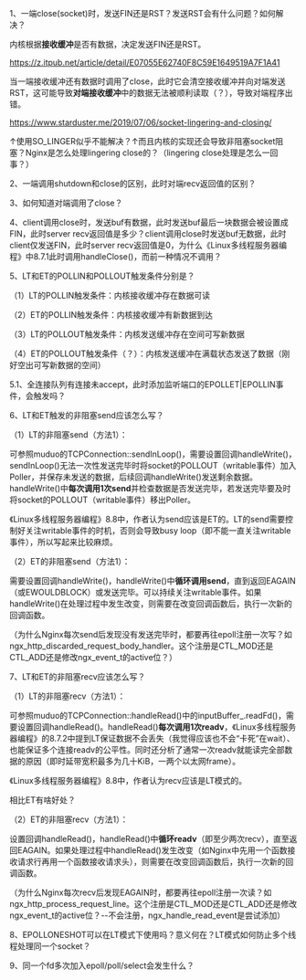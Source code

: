 1、一端close(socket)时，发送FIN还是RST？发送RST会有什么问题？如何解决？

内核根据**接收缓冲**是否有数据，决定发送FIN还是RST。

https://z.itpub.net/article/detail/E07055E62740F8C59E1649519A7F1A41

当一端接收缓冲还有数据时调用了close，此时它会清空接收缓冲并向对端发送RST，这可能导致**对端接收缓冲**中的数据无法被顺利读取（？），导致对端程序出错。

https://www.starduster.me/2019/07/06/socket-lingering-and-closing/

↑使用SO_LINGER似乎不能解决？↑而且内核的实现还会导致非阻塞socket阻塞？Nginx是怎么处理lingering close的？（lingering close处理是怎么一回事？）





2、一端调用shutdown和close的区别，此时对端recv返回值的区别？





3、如何知道对端调用了close？





4、client调用close时，发送buf有数据，此时发送buf最后一块数据会被设置成FIN，此时server recv返回值是多少？client调用close时发送buf无数据，此时client仅发送FIN，此时server recv返回值是0，为什么《Linux多线程服务器编程》中8.7.1此时调用handleClose()，而前一种情况不调用？



5、LT和ET的POLLIN和POLLOUT触发条件分别是？

（1）LT的POLLIN触发条件：内核接收缓冲存在数据可读

（2）ET的POLLIN触发条件：内核接收缓冲有新数据到达

（3）LT的POLLOUT触发条件：内核发送缓冲存在空间可写新数据

（4）ET的POLLOUT触发条件（？）：内核发送缓冲在满载状态发送了数据（刚好空出可写新数据的空间）



5.1、全连接队列有连接未accept，此时添加监听端口的EPOLLET|EPOLLIN事件，会触发吗？



6、LT和ET触发的非阻塞send应该怎么写？

（1）LT的非阻塞send（方法1）：

可参照muduo的TCPConnection::sendInLoop()，需要设置回调handleWrite()，sendInLoop()无法一次性发送完毕时将socket的POLLOUT（writable事件）加入Poller，并保存未发送的数据，后续回调handleWrite()发送剩余数据。handleWrite()中**每次调用1次send**并检查数据是否发送完毕，若发送完毕要及时将socket的POLLOUT（writable事件）移出Poller。

《Linux多线程服务器编程》8.8中，作者认为send应该是ET的。LT的send需要控制好关注writable事件的时机，否则会导致busy loop（即不能一直关注writable事件），所以写起来比较麻烦。

（2）ET的非阻塞send（方法1）：

需要设置回调handleWrite()，handleWrite()中**循环调用send**，直到返回EAGAIN（或EWOULDBLOCK）或发送完毕。可以持续关注writable事件。如果handleWrite()在处理过程中发生改变，则需要在改变回调函数后，执行一次新的回调函数。

（为什么Nginx每次send后发现没有发送完毕时，都要再往epoll注册一次写？如ngx_http_discarded_request_body_handler。这个注册是CTL_MOD还是CTL_ADD还是修改ngx_event_t的active位？）



7、LT和ET的非阻塞recv应该怎么写？

（1）LT的非阻塞recv（方法1）：

可参照muduo的TCPConnection::handleRead()中的inputBuffer_.readFd()，需要设置回调handleRead()。handleRead()**每次调用1次readv**，《Linux多线程服务器编程》的8.7.2中提到LT保证数据不会丢失（我觉得应该也不会“卡死”在wait）、也能保证多个连接readv的公平性。同时还分析了通常一次readv就能读完全部数据的原因（即时延带宽积最多为几十KiB，一两个以太网frame）。

《Linux多线程服务器编程》8.8中，作者认为recv应该是LT模式的。

相比ET有啥好处？

（2）ET的非阻塞recv（方法1）：

设置回调handleRead()，handleRead()中**循环readv**（即至少两次recv），直至返回EAGAIN。如果处理过程中handleRead()发生改变（如Nginx中先用一个函数接收请求行再用一个函数接收请求头），则需要在改变回调函数后，执行一次新的回调函数。

（为什么Nginx每次recv后发现EAGAIN时，都要再往epoll注册一次读？如ngx_http_process_request_line。这个注册是CTL_MOD还是CTL_ADD还是修改ngx_event_t的active位？--不会注册，ngx_handle_read_event是尝试添加）



8、EPOLLONESHOT可以在LT模式下使用吗？意义何在？LT模式如何防止多个线程处理同一个socket？



9、同一个fd多次加入epoll/poll/select会发生什么？




